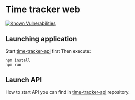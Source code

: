 # Time tracker web

[![Known Vulnerabilities](https://snyk.io//test/github/dovydasvenckus/time-tracker-web/badge.svg?targetFile=package.json)](https://snyk.io//test/github/dovydasvenckus/time-tracker-web?targetFile=package.json)

## Launching application

Start [time-tracker-api](https://github.com/dovydasvenckus/time-tracker-api) first
Then execute:

    npm install
    npm run

## Launch API

How to start API you can find in [time-tracker-api](https://github.com/dovydasvenckus/time-tracker-api) repository.
